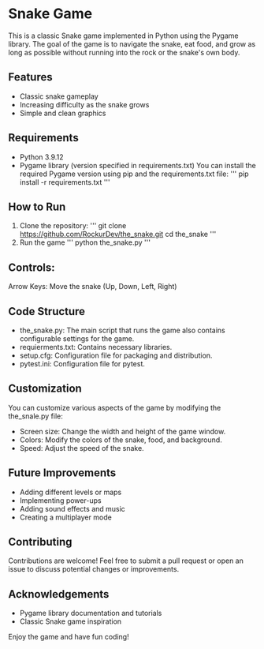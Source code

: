 # Snake Game
This is a classic Snake game implemented in Python using the Pygame library. The goal of the game is to navigate the snake, eat food, and grow as long as possible without running into the rock or the snake's own body.

## Features
- Classic snake gameplay
- Increasing difficulty as the snake grows
- Simple and clean graphics

## Requirements
- Python 3.9.12
- Pygame library (version specified in requirements.txt)
You can install the required Pygame version using pip and the requirements.txt file:
''' pip install -r requirements.txt '''

## How to Run
1. Clone the repository:
''' git clone https://github.com/RockurDev/the_snake.git 
   cd the_snake '''
3. Run the game
''' python the_snake.py '''

## Controls:
Arrow Keys: Move the snake (Up, Down, Left, Right)

## Code Structure
- the_snake.py: The main script that runs the game also contains configurable settings for the game.
- requierments.txt: Contains necessary libraries.
- setup.cfg: Configuration file for packaging and distribution.
- pytest.ini: Configuration file for pytest.

## Customization
You can customize various aspects of the game by modifying the the_snale.py file:
- Screen size: Change the width and height of the game window.
- Colors: Modify the colors of the snake, food, and background.
- Speed: Adjust the speed of the snake.

## Future Improvements
- Adding different levels or maps
- Implementing power-ups
- Adding sound effects and music
- Creating a multiplayer mode

## Contributing
Contributions are welcome! Feel free to submit a pull request or open an issue to discuss potential changes or improvements.

## Acknowledgements
- Pygame library documentation and tutorials
- Classic Snake game inspiration

Enjoy the game and have fun coding!
